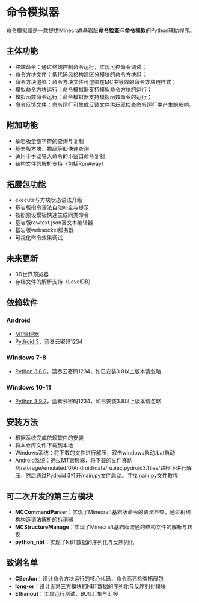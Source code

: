 # 命令模拟器
命令模拟器是一款提供Minecraft基岩版**命令检查**与**命令模拟**的Python辅助程序。
## 主体功能
* 终端命令：通过终端控制命令运行，实现可控命令调试；
* 命令方块文件：低代码风格构建区分模块的命令方块组；
* 命令方块渲染：命令方块文件可渲染在MC中等效的命令方块链样式；
* 模拟命令方块运行：命令模拟器支持模拟命令方块的运行；
* 模拟函数命令运行：命令模拟器支持模拟函数命令的运行；
* 命令反馈文件：命令运行可生成反馈文件供玩家检查命令运行中产生的影响。
## 附加功能
* 基岩版全部字符的查询与复制
* 基岩版方块、物品等ID快速查询
* 适用于手动导入命令的小窗口命令复制
* 结构文件的解析支持（包括RunAway）
## 拓展包功能
* execute与方块状态语法升级
* 基岩版指令语法自动补全与提示
* 按照预设模板快速生成同类命令
* 基岩版rawtext json富文本编辑器
* 基岩版websocket服务器
* 可视化命令效果调试
## 未来更新
* 3D世界预览器
* 存档文件的解析支持（LevelDB）
## 依赖软件
### Android
* [MT管理器](https://mt2.cn/download/)
* [Pydroid 3](https://wwop.lanzoup.com/iA8rP39i20jc)，蓝奏云密码1234
### Windows 7-8
* [Python 3.8.0](https://wwop.lanzoul.com/ijGLp2wl7exa)，蓝奏云密码1234，如已安装3.8以上版本请忽略
### Windows 10-11
* [Python 3.9.2](https://wwop.lanzoul.com/isS760vu6rvg)，蓝奏云密码1234，如已安装3.8以上版本请忽略
## 安装方法
* 根据系统完成依赖软件的安装
* 将本仓库文件下载到本地
* Windows系统：将下载的文件进行解压，双击windows启动.bat启动
* Android系统：通过MT管理器，将下载的文件移动到/storage/emulated/0/Android/data/ru.iiec.pydroid3/files/路径下进行解压，然后通过Pydroid 3打开main.py文件启动。[寻找main.py文件教程](https://github.com/missing244/Command_Simulator/blob/main/%E5%90%AF%E5%8A%A8%E6%96%B9%E6%B3%95.jpg)
## 可二次开发的第三方模块
* **MCCommandParser**：实现了Minecraft基岩版命令的语法检查，通过树结构构造语法解析的拆词器
* **MCStructureManage**：实现了Minecraft基岩版流通的结构文件的解析与转换
* **python_nbt**：实现了NBT数据的序列化与反序列化
## 致谢名单
* **CBerJun**：设计命令方块运行的核心代码，命令高亮检查拓展包
* **long-or**：设计无第三方模块的NBT数据的序列化与反序列化模块
* **Ethanout**：工具运行测试，BUG汇集与汇报
